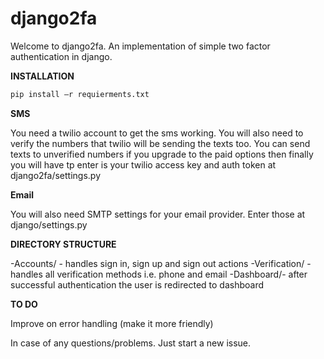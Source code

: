 # django2fa
Welcome to django2fa. An implementation of simple two factor authentication in django.

**INSTALLATION**

```python
pip install –r requierments.txt
```

**SMS**

You need a twilio account to get the sms working. You will also need to verify the numbers that twilio will be sending the texts too. You can send texts to unverified numbers if you upgrade to the paid options then finally you will have tp enter is your twilio access key and auth token at django2fa/settings.py

**Email**

You will also need SMTP settings for your email provider. Enter those at django/settings.py

**DIRECTORY STRUCTURE**

-Accounts/ - handles sign in, sign up and sign out actions
-Verification/ - handles all verification methods i.e. phone and email
-Dashboard/- after successful authentication the user is redirected to dashboard

**TO DO**

Improve on error handling (make it more friendly)

In case of any questions/problems.  Just start a new issue.
